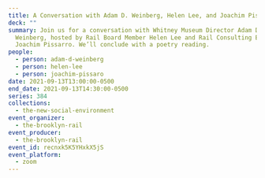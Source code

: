 ```yaml
---
title: A Conversation with Adam D. Weinberg, Helen Lee, and Joachim Pissarro
deck: ""
summary: Join us for a conversation with Whitney Museum Director Adam D.
  Weinberg, hosted by Rail Board Member Helen Lee and Rail Consulting Editor
  Joachim Pissarro. We’ll conclude with a poetry reading.
people:
  - person: adam-d-weinberg
  - person: helen-lee
  - person: joachim-pissaro
date: 2021-09-13T13:00:00-0500
end_date: 2021-09-13T14:30:00-0500
series: 384
collections:
  - the-new-social-environment
event_organizer:
  - the-brooklyn-rail
event_producer:
  - the-brooklyn-rail
event_id: recnxk5K5YHxkX5jS
event_platform:
  - zoom
---
```

